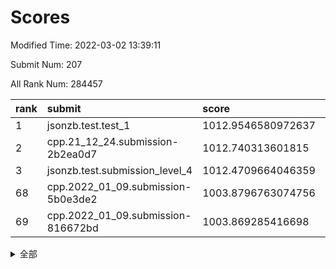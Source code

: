 # Scores

Modified Time: 2022-03-02 13:39:11

Submit Num: 207

All Rank Num: 284457

| rank |               submit               |       score        |       sigma        | pk_num |
| :--- | :--------------------------------- | :----------------- | :----------------- | :----- |
| 1    | jsonzb.test.test_1                 | 1012.9546580972637 | 0.8167118213145105 | 5495   |
| 2    | cpp.21_12_24.submission-2b2ea0d7   | 1012.740313601815  | 0.7963950831476329 | 5498   |
| 3    | jsonzb.test.submission_level_4     | 1012.4709664046359 | 0.8151167421366958 | 5500   |
| 68   | cpp.2022_01_09.submission-5b0e3de2 | 1003.8796763074756 | 0.7088010107354861 | 5497   |
| 69   | cpp.2022_01_09.submission-816672bd | 1003.869285416698  | 0.7196947471833283 | 5493   |


<details>
<summary>全部</summary>

| rank |                 submit                 |       score        |       sigma        | pk_num |
| :--- | :------------------------------------- | :----------------- | :----------------- | :----- |
| 1    | jsonzb.test.test_1                     | 1012.9546580972637 | 0.8167118213145105 | 5495   |
| 2    | cpp.21_12_24.submission-2b2ea0d7       | 1012.740313601815  | 0.7963950831476329 | 5498   |
| 3    | jsonzb.test.submission_level_4         | 1012.4709664046359 | 0.8151167421366958 | 5500   |
| 4    | gobigger.level_3.submission_level_3_10 | 1012.0534697396697 | 0.7683569922540578 | 5497   |
| 5    | gobigger.level_3.submission_level_3_15 | 1011.2772447905247 | 0.7751951920172558 | 5496   |
| 6    | gobigger.level_3.submission_level_3_34 | 1011.1678662520374 | 0.7728614469941484 | 5496   |
| 7    | gobigger.level_3.submission_level_3_44 | 1011.1300370944192 | 0.778888034342825  | 5500   |
| 8    | gobigger.level_3.submission_level_3_12 | 1011.0582410853777 | 0.7701644125438194 | 5498   |
| 9    | gobigger.level_3.submission_level_3_19 | 1010.9529694380584 | 0.7508505502512106 | 5498   |
| 10   | gobigger.level_3.submission_level_3_38 | 1010.8820525077142 | 0.7896741426825741 | 5500   |
| 11   | gobigger.level_3.submission_level_3_42 | 1010.874401474553  | 0.7680482390777222 | 5497   |
| 12   | gobigger.level_3.submission_level_3_35 | 1010.8651809366123 | 0.7437362648039574 | 5501   |
| 13   | gobigger.level_3.submission_level_3_13 | 1010.8375899817693 | 0.7680982422338153 | 5500   |
| 14   | gobigger.level_3.submission_level_3_7  | 1010.8013421888758 | 0.7702603249167947 | 5501   |
| 15   | gobigger.level_3.submission_level_3_32 | 1010.7533463662973 | 0.7712423555314019 | 5495   |
| 16   | gobigger.level_3.submission_level_3_28 | 1010.7325309147201 | 0.7515587020124058 | 5500   |
| 17   | gobigger.level_3.submission_level_3_25 | 1010.7167806096143 | 0.7827916158353679 | 5494   |
| 18   | gobigger.level_3.submission_level_3_8  | 1010.6613622210339 | 0.7664211279782889 | 5498   |
| 19   | gobigger.level_3.submission_level_3_24 | 1010.6521076804822 | 0.7492519389064892 | 5502   |
| 20   | gobigger.level_3.submission_level_3_40 | 1010.6012431943601 | 0.7794944920706705 | 5500   |
| 21   | gobigger.level_3.submission_level_3_48 | 1010.5573623014953 | 0.7669627907749892 | 5497   |
| 22   | gobigger.level_3.submission_level_3_2  | 1010.5338435537649 | 0.7478521255551658 | 5499   |
| 23   | gobigger.level_3.submission_level_3_45 | 1010.5260919003421 | 0.7651124032728646 | 5502   |
| 24   | gobigger.level_3.submission_level_3_33 | 1010.4486829462691 | 0.7557206668571396 | 5501   |
| 25   | gobigger.level_3.submission_level_3_1  | 1010.447367338011  | 0.7418975295365854 | 5495   |
| 26   | gobigger.level_3.submission_level_3_16 | 1010.4446802264561 | 0.7605202500693957 | 5497   |
| 27   | gobigger.level_3.submission_level_3_9  | 1010.4318168191118 | 0.7542106573845861 | 5496   |
| 28   | gobigger.level_3.submission_level_3_20 | 1010.4317998937004 | 0.7608308057399835 | 5497   |
| 29   | gobigger.level_3.submission_level_3_31 | 1010.3538515447996 | 0.7491551357494128 | 5494   |
| 30   | gobigger.level_3.submission_level_3_5  | 1010.2108186466879 | 0.7834058904648282 | 5497   |
| 31   | gobigger.level_3.submission_level_3_29 | 1009.9519909053517 | 0.7815002835598535 | 5494   |
| 32   | gobigger.level_3.submission_level_3_11 | 1009.9414656915098 | 0.7319928426751675 | 5496   |
| 33   | gobigger.level_3.submission_level_3_23 | 1009.930155978869  | 0.7634380735559961 | 5493   |
| 34   | gobigger.level_3.submission_level_3_27 | 1009.7625845645748 | 0.7617984502120746 | 5493   |
| 35   | gobigger.level_3.submission_level_3_26 | 1009.6927917409562 | 0.7618679210584558 | 5497   |
| 36   | gobigger.level_3.submission_level_3_47 | 1009.6582356294183 | 0.7482116247533258 | 5496   |
| 37   | gobigger.level_3.submission_level_3_39 | 1009.6190519934727 | 0.7733636810877559 | 5497   |
| 38   | gobigger.level_3.submission_level_3_36 | 1009.5491463718545 | 0.7530338222691174 | 5496   |
| 39   | gobigger.level_3.submission_level_3_49 | 1009.5450715464091 | 0.7410010317678973 | 5500   |
| 40   | gobigger.level_3.submission_level_3_0  | 1009.4956722453189 | 0.738469749027456  | 5488   |
| 41   | gobigger.level_3.submission_level_3_14 | 1009.4402485832233 | 0.7378197986025048 | 5496   |
| 42   | gobigger.level_3.submission_level_3_3  | 1009.3584244649943 | 0.7490907096480873 | 5498   |
| 43   | gobigger.level_3.submission_level_3_30 | 1009.0382126942084 | 0.7515742249956067 | 5499   |
| 44   | gobigger.level_3.submission_level_3_37 | 1008.9697791811797 | 0.7417123288748988 | 5497   |
| 45   | gobigger.level_3.submission_level_3_21 | 1008.8922454502866 | 0.7632341945836575 | 5497   |
| 46   | gobigger.level_3.submission_level_3_4  | 1008.8486878281406 | 0.7564823280046022 | 5498   |
| 47   | gobigger.level_3.submission_level_3_41 | 1008.8354953673515 | 0.7426009327976173 | 5499   |
| 48   | gobigger.level_3.submission_level_3_22 | 1008.7638393205987 | 0.7469813573300085 | 5497   |
| 49   | gobigger.level_3.submission_level_3_43 | 1008.7151179052075 | 0.7411752653056343 | 5503   |
| 50   | gobigger.level_3.submission_level_3_46 | 1008.6124065180156 | 0.7488796391436358 | 5500   |
| 51   | gobigger.level_3.submission_level_3_18 | 1008.5477244895621 | 0.7518140437591809 | 5494   |
| 52   | gobigger.level_3.submission_level_3_6  | 1008.5361888864187 | 0.7353796761368901 | 5497   |
| 53   | gobigger.level_3.submission_level_3_17 | 1008.2112962981822 | 0.738107673939101  | 5501   |
| 54   | gobigger.level_1.submission_level_1_22 | 1004.9149606209526 | 0.7342685772884732 | 5492   |
| 55   | gobigger.level_1.submission_level_1_43 | 1004.5189558773261 | 0.7227975587543412 | 5494   |
| 56   | gobigger.level_1.submission_level_1_31 | 1004.2213803415422 | 0.7156846418649824 | 5492   |
| 57   | gobigger.level_1.submission_level_1_23 | 1004.1882716738519 | 0.7136246138447979 | 5495   |
| 58   | gobigger.level_1.submission_level_1_39 | 1004.1791241001962 | 0.7181757410656572 | 5497   |
| 59   | gobigger.level_1.submission_level_1_33 | 1004.1660331802507 | 0.7084168867832015 | 5497   |
| 60   | gobigger.level_1.submission_level_1_48 | 1004.1375173837564 | 0.714222336077156  | 5500   |
| 61   | gobigger.level_1.submission_level_1_49 | 1004.1048145149884 | 0.7170255635044275 | 5493   |
| 62   | gobigger.level_1.submission_level_1_38 | 1004.0671589031026 | 0.72859338375234   | 5496   |
| 63   | gobigger.level_1.submission_level_1_11 | 1004.0526334381459 | 0.7287271963145876 | 5499   |
| 64   | gobigger.level_1.submission_level_1_26 | 1004.0484976775243 | 0.7360408948437575 | 5495   |
| 65   | gobigger.level_1.submission_level_1_19 | 1004.0211106927582 | 0.7286005882578956 | 5495   |
| 66   | gobigger.level_1.submission_level_1_17 | 1003.947781363373  | 0.7332784454870325 | 5500   |
| 67   | gobigger.level_1.submission_level_1_18 | 1003.8950940486425 | 0.7313207311428633 | 5490   |
| 68   | cpp.2022_01_09.submission-5b0e3de2     | 1003.8796763074756 | 0.7088010107354861 | 5497   |
| 69   | cpp.2022_01_09.submission-816672bd     | 1003.869285416698  | 0.7196947471833283 | 5493   |
| 70   | gobigger.level_1.submission_level_1_27 | 1003.8465650736441 | 0.7259119229345494 | 5495   |
| 71   | gobigger.level_1.submission_level_1_5  | 1003.8065353487506 | 0.7195136807161014 | 5493   |
| 72   | gobigger.level_1.submission_level_1_12 | 1003.8048567087988 | 0.7213671420346031 | 5494   |
| 73   | gobigger.level_1.submission_level_1_35 | 1003.7778110342714 | 0.7151222292079511 | 5494   |
| 74   | gobigger.level_1.submission_level_1_14 | 1003.7413923193166 | 0.7090302517085412 | 5496   |
| 75   | gobigger.level_1.submission_level_1_16 | 1003.5328790595988 | 0.7307094399111674 | 5498   |
| 76   | gobigger.level_1.submission_level_1_2  | 1003.4205596610713 | 0.7258569609974163 | 5497   |
| 77   | gobigger.level_1.submission_level_1_24 | 1003.419399129936  | 0.7170044354051839 | 5499   |
| 78   | gobigger.level_1.submission_level_1_13 | 1003.3810042446892 | 0.7183387838098175 | 5496   |
| 79   | gobigger.level_1.submission_level_1_36 | 1003.3463205388076 | 0.7137883157818822 | 5496   |
| 80   | gobigger.level_1.submission_level_1_7  | 1003.3238810451268 | 0.7238050360201812 | 5502   |
| 81   | gobigger.level_1.submission_level_1_37 | 1003.3155623906863 | 0.7201404558234362 | 5501   |
| 82   | gobigger.level_1.submission_level_1_25 | 1003.3075181051497 | 0.7083040607110442 | 5499   |
| 83   | gobigger.level_1.submission_level_1_47 | 1003.2908478775564 | 0.7107904166004241 | 5493   |
| 84   | gobigger.level_1.submission_level_1_30 | 1003.2850756368798 | 0.7222787988905375 | 5498   |
| 85   | gobigger.level_1.submission_level_1_32 | 1003.265707952382  | 0.7110368750949819 | 5497   |
| 86   | gobigger.level_1.submission_level_1_4  | 1003.2335356955393 | 0.7064102577186935 | 5494   |
| 87   | gobigger.level_1.submission_level_1_28 | 1003.2333999039943 | 0.7216179414058684 | 5493   |
| 88   | gobigger.level_1.submission_level_1_21 | 1003.2157061390426 | 0.7222736653147357 | 5497   |
| 89   | gobigger.level_1.submission_level_1_15 | 1003.2025478763549 | 0.7128442191558838 | 5496   |
| 90   | gobigger.level_1.submission_level_1_46 | 1003.1879877053113 | 0.7132908968040405 | 5498   |
| 91   | gobigger.level_1.submission_level_1_9  | 1003.1824199545953 | 0.711621304495083  | 5495   |
| 92   | gobigger.level_1.submission_level_1_6  | 1003.1556185246324 | 0.7115579686862037 | 5494   |
| 93   | gobigger.level_1.submission_level_1_44 | 1003.1482721942838 | 0.718313790590649  | 5490   |
| 94   | gobigger.level_1.submission_level_1_20 | 1003.0452414130099 | 0.7113984375719856 | 5501   |
| 95   | gobigger.level_1.submission_level_1_41 | 1003.0004438453553 | 0.7154022275845071 | 5497   |
| 96   | gobigger.level_1.submission_level_1_10 | 1002.9173508287444 | 0.7145190877675638 | 5497   |
| 97   | gobigger.level_1.submission_level_1_0  | 1002.808506510213  | 0.7207598707881648 | 5498   |
| 98   | gobigger.level_1.submission_level_1_1  | 1002.726742218654  | 0.7136328599885572 | 5503   |
| 99   | gobigger.level_1.submission_level_1_40 | 1002.7060927356196 | 0.7146431671758497 | 5499   |
| 100  | gobigger.level_1.submission_level_1_8  | 1002.5781201714807 | 0.711840154965044  | 5493   |
| 101  | gobigger.level_1.submission_level_1_34 | 1002.4050977316006 | 0.7161099630593464 | 5492   |
| 102  | gobigger.level_1.submission_level_1_3  | 1002.1920399605406 | 0.7207658289423802 | 5499   |
| 103  | gobigger.level_1.submission_level_1_29 | 1002.1025793244388 | 0.7184933267474549 | 5495   |
| 104  | gobigger.level_1.submission_level_1_42 | 1001.9257188139894 | 0.7189162630137993 | 5496   |
| 105  | gobigger.level_1.submission_level_1_45 | 1001.8985422847195 | 0.7161331396249951 | 5493   |
| 106  | gobigger.random.submission_random_39   | 998.1526017755751  | 0.7089852745135176 | 5494   |
| 107  | gobigger.random.submission_random_13   | 997.9032523729094  | 0.7074909883931354 | 5498   |
| 108  | gobigger.random.submission_random_19   | 996.9057782664895  | 0.7116866515710837 | 5495   |
| 109  | gobigger.random.submission_random_40   | 996.8537595519764  | 0.7123064696679264 | 5497   |
| 110  | gobigger.random.submission_random_29   | 996.8393937459351  | 0.7141679970175601 | 5493   |
| 111  | gobigger.random.submission_random_15   | 996.7247856505368  | 0.7205170493085039 | 5496   |
| 112  | gobigger.random.submission_random_22   | 996.7196357720759  | 0.7125267685362072 | 5494   |
| 113  | gobigger.random.submission_random_43   | 996.6911127255281  | 0.6999748887163939 | 5497   |
| 114  | gobigger.random.submission_random_5    | 996.6733751211664  | 0.7119483834726635 | 5496   |
| 115  | gobigger.random.submission_random_0    | 996.6487158665188  | 0.705374944183181  | 5496   |
| 116  | gobigger.random.submission_random_46   | 996.5034775482915  | 0.7091590617015893 | 5496   |
| 117  | gobigger.random.submission_random_11   | 996.4931834772035  | 0.712912608725921  | 5497   |
| 118  | gobigger.random.submission_random_9    | 996.4871029733838  | 0.7166129158496161 | 5499   |
| 119  | gobigger.random.submission_random_18   | 996.4661059084251  | 0.702523148776394  | 5498   |
| 120  | gobigger.random.submission_random_34   | 996.3538919884979  | 0.703573116063371  | 5496   |
| 121  | gobigger.random.submission_random_7    | 996.3355070031585  | 0.7190025743514379 | 5492   |
| 122  | gobigger.random.submission_random_10   | 996.2991204956832  | 0.7356985477146598 | 5494   |
| 123  | gobigger.random.submission_random_30   | 996.2872176821878  | 0.713823183752342  | 5498   |
| 124  | gobigger.random.submission_random_45   | 996.2426364303857  | 0.7017375089634595 | 5496   |
| 125  | gobigger.random.submission_random_44   | 996.1765982702398  | 0.7262141578724026 | 5501   |
| 126  | gobigger.random.submission_random_48   | 996.005513945819   | 0.7137356123413711 | 5498   |
| 127  | gobigger.random.submission_random_37   | 995.9802628199094  | 0.7147026244943196 | 5495   |
| 128  | gobigger.random.submission_random_4    | 995.975037236313   | 0.7190608634136063 | 5499   |
| 129  | gobigger.random.submission_random_17   | 995.933955636313   | 0.7160413858429434 | 5495   |
| 130  | gobigger.random.submission_random_33   | 995.8206840532116  | 0.7185126479231215 | 5498   |
| 131  | gobigger.random.submission_random_3    | 995.7854659223079  | 0.7065026838914766 | 5498   |
| 132  | gobigger.random.submission_random_41   | 995.7329227417704  | 0.7029262996704687 | 5493   |
| 133  | gobigger.random.submission_random_12   | 995.7257740536428  | 0.7080347158410847 | 5499   |
| 134  | gobigger.random.submission_random_28   | 995.708655579125   | 0.7099145603070371 | 5492   |
| 135  | gobigger.random.submission_random_26   | 995.702617001996   | 0.7101341126102937 | 5496   |
| 136  | gobigger.random.submission_random_14   | 995.6851258553371  | 0.7005898566132882 | 5495   |
| 137  | gobigger.random.submission_random_25   | 995.6835779023246  | 0.7113556043803653 | 5498   |
| 138  | gobigger.random.submission_random_31   | 995.592524661771   | 0.7049604505420851 | 5498   |
| 139  | gobigger.random.submission_random_20   | 995.5814524773987  | 0.7125752310444325 | 5497   |
| 140  | gobigger.random.submission_random_8    | 995.5263663151627  | 0.7186826729189804 | 5498   |
| 141  | gobigger.random.submission_random_16   | 995.4842229188797  | 0.704339442779006  | 5499   |
| 142  | gobigger.random.submission_random_36   | 995.4253098800161  | 0.7127610375680618 | 5491   |
| 143  | gobigger.random.submission_random_47   | 995.390393446788   | 0.7155145238348584 | 5496   |
| 144  | gobigger.random.submission_random_24   | 995.3591817572836  | 0.7181474399107421 | 5497   |
| 145  | gobigger.random.submission_random_32   | 995.3275397550593  | 0.7083842586946913 | 5500   |
| 146  | gobigger.random.submission_random_2    | 995.2782035514342  | 0.7056781618953335 | 5498   |
| 147  | gobigger.random.submission_random_6    | 995.0489198553224  | 0.7079990686115247 | 5497   |
| 148  | gobigger.random.submission_random_27   | 995.0271800717745  | 0.7137421863572715 | 5501   |
| 149  | gobigger.random.submission_random_42   | 994.9846877549876  | 0.7137172304525422 | 5498   |
| 150  | gobigger.random.submission_random_49   | 994.9520676052367  | 0.7173279911695495 | 5497   |
| 151  | gobigger.random.submission_random_38   | 994.8946596406188  | 0.7160259878803399 | 5496   |
| 152  | gobigger.random.submission_random_23   | 994.8538010243473  | 0.712705618636439  | 5497   |
| 153  | gobigger.random.submission_random_21   | 994.7760475007971  | 0.7212833368718494 | 5492   |
| 154  | gobigger.random.submission_random_1    | 994.6610946459449  | 0.7099979111425404 | 5497   |
| 155  | gobigger.random.submission_random_35   | 994.655289329362   | 0.7155372998081434 | 5496   |
| 156  | gobigger.level_2.submission_level_2_41 | 993.9675020691471  | 0.7468671216098178 | 5496   |
| 157  | gobigger.level_2.submission_level_2_24 | 993.7437532312623  | 0.74003657679714   | 5494   |
| 158  | gobigger.level_2.submission_level_2_19 | 993.3654957224445  | 0.7293526932762102 | 5494   |
| 159  | gobigger.level_2.submission_level_2_27 | 993.1893292507796  | 0.7281453445028294 | 5499   |
| 160  | gobigger.level_2.submission_level_2_21 | 992.9706742372399  | 0.7422821562384726 | 5497   |
| 161  | gobigger.level_2.submission_level_2_6  | 992.956751704158   | 0.7508701589730391 | 5495   |
| 162  | gobigger.level_2.submission_level_2_10 | 992.9465308150598  | 0.7270525431263425 | 5497   |
| 163  | gobigger.level_2.submission_level_2_3  | 992.9173031228504  | 0.7344528702982823 | 5495   |
| 164  | gobigger.level_2.submission_level_2_17 | 992.8971656279118  | 0.7568586838039577 | 5499   |
| 165  | gobigger.level_2.submission_level_2_18 | 992.7409928278286  | 0.7338213047620785 | 5496   |
| 166  | gobigger.level_2.submission_level_2_20 | 992.7272791355892  | 0.7322822194027304 | 5497   |
| 167  | gobigger.level_2.submission_level_2_2  | 992.5910398957568  | 0.7306393276478473 | 5497   |
| 168  | gobigger.level_2.submission_level_2_12 | 992.5556790733245  | 0.7491848444171347 | 5497   |
| 169  | gobigger.level_2.submission_level_2_47 | 992.4278008450349  | 0.7279781877216933 | 5500   |
| 170  | gobigger.level_2.submission_level_2_35 | 992.4078366841909  | 0.7474556494639877 | 5498   |
| 171  | gobigger.level_2.submission_level_2_0  | 992.336918991817   | 0.7505661882966527 | 5499   |
| 172  | gobigger.level_2.submission_level_2_37 | 992.3279522305875  | 0.7475901759061139 | 5494   |
| 173  | gobigger.level_2.submission_level_2_29 | 992.291590853891   | 0.7423190607754193 | 5499   |
| 174  | gobigger.level_2.submission_level_2_8  | 992.2722502168175  | 0.7305095564691109 | 5499   |
| 175  | gobigger.level_2.submission_level_2_15 | 992.1915882403375  | 0.7365913601423737 | 5498   |
| 176  | gobigger.level_2.submission_level_2_11 | 992.1764904804193  | 0.7406037698665513 | 5495   |
| 177  | gobigger.level_2.submission_level_2_7  | 992.1750713798817  | 0.7549546323152722 | 5496   |
| 178  | gobigger.level_2.submission_level_2_22 | 992.0793397041077  | 0.7425005975399012 | 5498   |
| 179  | gobigger.level_2.submission_level_2_23 | 992.0607053766704  | 0.7470145403073862 | 5500   |
| 180  | gobigger.level_2.submission_level_2_38 | 992.0587141478939  | 0.7537679332282825 | 5499   |
| 181  | gobigger.level_2.submission_level_2_25 | 992.054970647285   | 0.7742795751954104 | 5498   |
| 182  | gobigger.level_2.submission_level_2_48 | 992.0092022299017  | 0.7390753586724707 | 5493   |
| 183  | gobigger.level_2.submission_level_2_34 | 991.8473257118865  | 0.7554606796329201 | 5499   |
| 184  | gobigger.level_2.submission_level_2_1  | 991.7547424773928  | 0.7487259032845722 | 5498   |
| 185  | gobigger.level_2.submission_level_2_42 | 991.6852914887361  | 0.7469135666160761 | 5497   |
| 186  | gobigger.level_2.submission_level_2_32 | 991.6200712339466  | 0.7510020551173033 | 5495   |
| 187  | gobigger.level_2.submission_level_2_9  | 991.5402478509068  | 0.7535037238120412 | 5497   |
| 188  | gobigger.level_2.submission_level_2_36 | 991.5329044007939  | 0.7609428397941359 | 5496   |
| 189  | gobigger.level_2.submission_level_2_40 | 991.4694697771668  | 0.7473468307632637 | 5498   |
| 190  | gobigger.level_2.submission_level_2_28 | 991.4686788130047  | 0.7429143586048612 | 5498   |
| 191  | gobigger.level_2.submission_level_2_4  | 991.4275557791922  | 0.760756908016008  | 5502   |
| 192  | gobigger.level_2.submission_level_2_31 | 991.3347239525089  | 0.755731585104645  | 5496   |
| 193  | gobigger.level_2.submission_level_2_33 | 991.278791572271   | 0.7509638851658896 | 5494   |
| 194  | gobigger.level_2.submission_level_2_30 | 991.2781107909544  | 0.7452027304251003 | 5494   |
| 195  | gobigger.level_2.submission_level_2_43 | 991.2270536725815  | 0.7538005920613581 | 5496   |
| 196  | gobigger.level_2.submission_level_2_39 | 991.2255231271259  | 0.7538314931679174 | 5500   |
| 197  | gobigger.level_2.submission_level_2_14 | 991.211949492922   | 0.7500568036287615 | 5495   |
| 198  | gobigger.level_2.submission_level_2_5  | 991.1804947543335  | 0.7603701007542232 | 5494   |
| 199  | gobigger.level_2.submission_level_2_49 | 991.1599739587326  | 0.7572777622370245 | 5494   |
| 200  | gobigger.level_2.submission_level_2_13 | 990.7775335704536  | 0.7387264474332603 | 5498   |
| 201  | gobigger.level_2.submission_level_2_44 | 990.747078975111   | 0.7779252102827096 | 5501   |
| 202  | gobigger.level_2.submission_level_2_26 | 990.6964284907789  | 0.7594927925480852 | 5500   |
| 203  | gobigger.level_2.submission_level_2_16 | 990.6887316370133  | 0.7452122885112245 | 5499   |
| 204  | gobigger.level_2.submission_level_2_45 | 990.650651890847   | 0.7700730818885123 | 5491   |
| 205  | gobigger.level_2.submission_level_2_46 | 990.0149734574087  | 0.777271366236262  | 5498   |
| 206  | gobigger.none.submission_none_0        | 977.1901643892588  | 1.3185353504677022 | 5499   |
| 207  | gobigger.none.submission_none_1        | 975.5091342132132  | 1.5298183462868755 | 5499   |

</details>